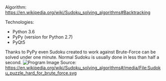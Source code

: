 Algorithm: https://en.wikipedia.org/wiki/Sudoku_solving_algorithms#Backtracking

Technologies:
- Python 3.6
- PyPy (version for Python 2.7)
- PyQt5

Thanks to PyPy even Sudoku created to work against Brute-Force can be solved under one minute.
Normal Sudoku is usually done in less than half a second.
![Program Image](http://i.imgur.com/bpV9MnD.png)
Source: https://en.wikipedia.org/wiki/Sudoku_solving_algorithms#/media/File:Sudoku_puzzle_hard_for_brute_force.svg
